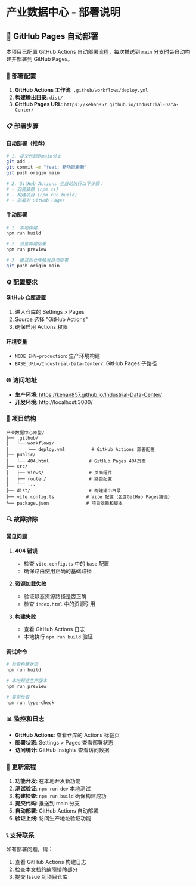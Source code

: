 # 产业数据中心 - 部署说明

## 🚀 GitHub Pages 自动部署

本项目已配置 GitHub Actions 自动部署流程，每次推送到 `main` 分支时会自动构建并部署到 GitHub Pages。

### 🔧 部署配置

1. **GitHub Actions 工作流**: `.github/workflows/deploy.yml`
2. **构建输出目录**: `dist/`
3. **GitHub Pages URL**: `https://kehan857.github.io/Industrial-Data-Center/`

### 📋 部署步骤

#### 自动部署（推荐）
```bash
# 1. 提交代码到main分支
git add .
git commit -m "feat: 新功能更新"
git push origin main

# 2. GitHub Actions 会自动执行以下步骤：
# - 安装依赖 (npm ci)
# - 构建项目 (npm run build)
# - 部署到 GitHub Pages
```

#### 手动部署
```bash
# 1. 本地构建
npm run build

# 2. 预览构建结果
npm run preview

# 3. 推送到仓库触发自动部署
git push origin main
```

### ⚙️ 配置要求

#### GitHub 仓库设置
1. 进入仓库的 Settings > Pages
2. Source 选择 "GitHub Actions"
3. 确保启用 Actions 权限

#### 环境变量
- `NODE_ENV=production`: 生产环境构建
- `BASE_URL=/Industrial-Data-Center/`: GitHub Pages 子路径

### 🌐 访问地址

- **生产环境**: https://kehan857.github.io/Industrial-Data-Center/
- **开发环境**: http://localhost:3000/

### 📁 项目结构

```
产业数据中心原型/
├── .github/
│   └── workflows/
│       └── deploy.yml          # GitHub Actions 部署配置
├── public/
│   └── 404.html               # GitHub Pages 404页面
├── src/
│   ├── views/                 # 页面组件
│   ├── router/                # 路由配置
│   └── ...
├── dist/                      # 构建输出目录
├── vite.config.ts            # Vite 配置（包含GitHub Pages路径）
└── package.json              # 项目依赖和脚本
```

### 🔍 故障排除

#### 常见问题

1. **404 错误**
   - 检查 `vite.config.ts` 中的 `base` 配置
   - 确保路由使用正确的基础路径

2. **资源加载失败**
   - 验证静态资源路径是否正确
   - 检查 `index.html` 中的资源引用

3. **构建失败**
   - 查看 GitHub Actions 日志
   - 本地执行 `npm run build` 验证

#### 调试命令

```bash
# 检查构建状态
npm run build

# 本地预览生产版本
npm run preview

# 类型检查
npm run type-check
```

### 📊 监控和日志

- **GitHub Actions**: 查看仓库的 Actions 标签页
- **部署状态**: Settings > Pages 查看部署状态
- **访问统计**: GitHub Insights 查看访问数据

### 🔄 更新流程

1. **功能开发**: 在本地开发新功能
2. **测试验证**: `npm run dev` 本地测试
3. **构建检查**: `npm run build` 确保构建成功
4. **提交代码**: 推送到 main 分支
5. **自动部署**: GitHub Actions 自动部署
6. **验证上线**: 访问生产地址验证功能

### 📞 支持联系

如有部署问题，请：
1. 查看 GitHub Actions 构建日志
2. 检查本文档的故障排除部分
3. 提交 Issue 到项目仓库 